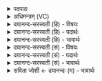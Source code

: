 <details><summary>पदपाठः</summary>

गावः॑। उप॑। अ॒व॒त॒। अ॒व॒तम्। म॒हीऽइति॑ म॒ही। य॒ज्ञस्य॑। र॒प्सुदा॑। उ॒भा। कर्णा॑। हि॒र॒ण्यया॑। १९।
</details>

<details><summary>अधिमन्त्रम् (VC)</summary>

- इन्द्रवायू देवते
- पुरुमीढाजमीढावृषी
- गायत्री
- षड्जः
</details>

<details><summary>दयानन्द-सरस्वती (हि) - विषयः</summary>

मनुष्यों को आभूषण आदि की रक्षा करनी चाहिये, इस विषय को अगले मन्त्र में कहा है ॥
</details>

<details><summary>दयानन्द-सरस्वती (हि) - पदार्थः</summary>

पदार्थान्वयभाषाः -  हे मनुष्यो ! जैसे (गावः) गौवें वा किरणें (उभा) दोनों (रप्सुदा) रूप देनेवाली (मही) बड़ी आकाश-पृथिवी की रक्षा करती हैं, वैसे तुम लोग (हिरण्यया) सुवर्ण के आभूषण से युक्त (कर्णा) दोनों कानों और (यज्ञस्य) संगत यज्ञ के (अवतम्) वेदी आदि अवयवों की (उप, अवत) निकट रक्षा करो ॥१९ ॥
</details>

<details><summary>दयानन्द-सरस्वती (हि) - भावार्थः</summary>

भावार्थभाषाः -  इस मन्त्र में वाचकलुप्तोपमालङ्कार है। जैसे सूर्यकिरण और गौ आदि पशु सब वस्तुमात्र की रक्षा करते हैं, वैसे ही मनुष्यों को चाहिये कि सुवर्ण आदि के बने कुण्डल आदि आभूषणों की सदा रक्षा करें ॥१९ ॥
</details>

<details><summary>दयानन्द-सरस्वती (सं) - विषयः</summary>

मनुष्यैराभूषणादि रक्षणीयमित्याह ॥
</details>

<details><summary>दयानन्द-सरस्वती (सं) - पदार्थः</summary>

पदार्थान्वयभाषाः -  हे मनुष्याः ! यथा गाव उभा रप्सुदा मही रक्षन्ति, तथा यूयं हिरण्यया कर्णा यज्ञस्यावतमुपावत ॥१९ ॥
</details>

<details><summary>दयानन्द-सरस्वती (सं) - भावार्थः</summary>

भावार्थभाषाः -  अत्र वाचकलुप्तोपमालङ्कारः। यथा सूर्य्यकिरणा गवादिपशवश्च सर्वं वस्तुजातं रक्षन्ति, तथैव मनुष्यै रुक्मादिनिर्मितं कुण्डलाद्याभूषणं सदा रक्षणीयम् ॥१९ ॥
</details>

<details><summary>सविता जोशी ← दयानन्दः (म) - भावार्थः</summary>

भावार्थभाषाः -  या मंत्रात वाचकलुप्तोपमालंकार आहे. जसे सूर्यकिरण सर्व वस्तूंचे रक्षण करतात व गाई इत्यादी पशूही सर्वांचे रक्षण करतात, तसेच माणसांनीही सुवर्णयुक्त आभूषणांचे व यज्ञाचे रक्षण करावे.
</details>